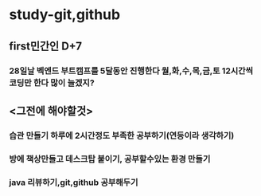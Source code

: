 # study-git,github
## first민간인 D+7
### 28일날 벡엔드 부트캠프를 5달동안 진행한다 월,화,수,목,금,토 12시간씩 코딩만 한다 많이 늘겠지?
##
## <그전에 해야할것>
### 습관 만들기 하루에 2시간정도 부족한 공부하기(연등이라 생각하기)
### 방에 책상만들고 데스크탑 붙이기, 공부할수있는 환경 만들기
### java 리뷰하기,git,github 공부해두기
